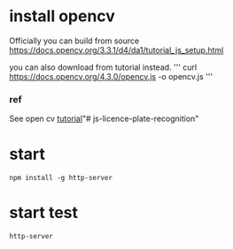 

# install opencv

Officially you can build from source
https://docs.opencv.org/3.3.1/d4/da1/tutorial_js_setup.html

you can also download from tutorial instead.
'''
curl https://docs.opencv.org/4.3.0/opencv.js -o opencv.js
'''


### ref

See open cv [tutorial](https://docs.opencv.org/3.4/d2/df0/tutorial_js_table_of_contents_imgproc.html)"# js-licence-plate-recognition" 

# start 

```
npm install -g http-server
```

# start test
```
http-server
```